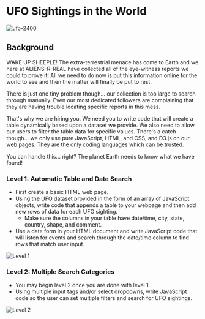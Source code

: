# UFO Sightings in the World
![ufo-2400](https://user-images.githubusercontent.com/60836219/102681984-a2518880-417a-11eb-942b-6990ac61c0ca.jpg)

## Background
WAKE UP SHEEPLE! The extra-terrestrial menace has come to Earth and we here at ALIENS-R-REAL have collected all of the eye-witness reports we could to prove it! All we need to do now is put this information online for the world to see and then the matter will finally be put to rest.

There is just one tiny problem though... our collection is too large to search through manually. Even our most dedicated followers are complaining that they are having trouble locating specific reports in this mess.

That's why we are hiring you. We need you to write code that will create a table dynamically based upon a dataset we provide. We also need to allow our users to filter the table data for specific values. There's a catch though... we only use pure JavaScript, HTML, and CSS, and D3.js on our web pages. They are the only coding languages which can be trusted.

You can handle this... right? The planet Earth needs to know what we have found!

### Level 1: Automatic Table and Date Search
- First create a basic HTML web page.
- Using the UFO dataset provided in the form of an array of JavaScript objects, write code that appends a table to your webpage and then add new rows of data for each UFO sighting.
  - Make sure the columns in your table have date/time, city, state, country, shape, and comment.
- Use a date form in your HTML document and write JavaScript code that will listen for events and search through the date/time column to find rows that match user input. 

![Level 1](https://user-images.githubusercontent.com/60836219/102682357-ccf11080-417d-11eb-8202-e62b52a4aea0.PNG)

### Level 2: Multiple Search Categories
- You may begin level 2 once you are done with level 1.
- Using multiple input tags and/or select dropdowns, write JavaScript code so the user can set multiple filters and search for UFO sightings.

![Level 2](https://user-images.githubusercontent.com/60836219/102682359-cf536a80-417d-11eb-9e78-ab6e39618f68.PNG)
